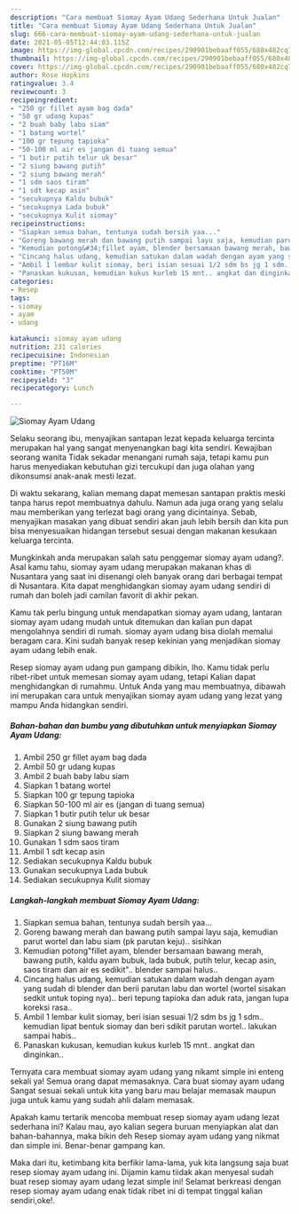 ```yaml
---
description: "Cara membuat Siomay Ayam Udang Sederhana Untuk Jualan"
title: "Cara membuat Siomay Ayam Udang Sederhana Untuk Jualan"
slug: 666-cara-membuat-siomay-ayam-udang-sederhana-untuk-jualan
date: 2021-05-05T12:44:03.115Z
image: https://img-global.cpcdn.com/recipes/290901bebaaff055/680x482cq70/siomay-ayam-udang-foto-resep-utama.jpg
thumbnail: https://img-global.cpcdn.com/recipes/290901bebaaff055/680x482cq70/siomay-ayam-udang-foto-resep-utama.jpg
cover: https://img-global.cpcdn.com/recipes/290901bebaaff055/680x482cq70/siomay-ayam-udang-foto-resep-utama.jpg
author: Rose Hopkins
ratingvalue: 3.4
reviewcount: 3
recipeingredient:
- "250 gr fillet ayam bag dada"
- "50 gr udang kupas"
- "2 buah baby labu siam"
- "1 batang wortel"
- "100 gr tepung tapioka"
- "50-100 ml air es jangan di tuang semua"
- "1 butir putih telur uk besar"
- "2 siung bawang putih"
- "2 siung bawang merah"
- "1 sdm saos tiram"
- "1 sdt kecap asin"
- "secukupnya Kaldu bubuk"
- "secukupnya Lada bubuk"
- "secukupnya Kulit siomay"
recipeinstructions:
- "Siapkan semua bahan, tentunya sudah bersih yaa..."
- "Goreng bawang merah dan bawang putih sampai layu saja, kemudian parut wortel dan labu siam (pk parutan keju).. sisihkan"
- "Kemudian potong&#34;fillet ayam, blender bersamaan bawang merah, bawang putih, kaldu ayam bubuk, lada bubuk, putih telur, kecap asin, saos tiram dan air es sedikit&#34;.. blender sampai halus.."
- "Cincang halus udang, kemudian satukan dalam wadah dengan ayam yang sudah di blender dan berii parutan labu dan wortel (wortel sisakan sedkit untuk toping nya).. beri tepung tapioka dan aduk rata, jangan lupa koreksi rasa.."
- "Ambil 1 lembar kulit siomay, beri isian sesuai 1/2 sdm bs jg 1 sdm.. kemudian lipat bentuk siomay dan beri sdikit parutan wortel.. lakukan sampai habis.."
- "Panaskan kukusan, kemudian kukus kurleb 15 mnt.. angkat dan dinginkan.."
categories:
- Resep
tags:
- siomay
- ayam
- udang

katakunci: siomay ayam udang 
nutrition: 231 calories
recipecuisine: Indonesian
preptime: "PT16M"
cooktime: "PT50M"
recipeyield: "3"
recipecategory: Lunch

---
```



![Siomay Ayam Udang](https://img-global.cpcdn.com/recipes/290901bebaaff055/680x482cq70/siomay-ayam-udang-foto-resep-utama.jpg)

Selaku seorang ibu, menyajikan santapan lezat kepada keluarga tercinta merupakan hal yang sangat menyenangkan bagi kita sendiri. Kewajiban seorang  wanita Tidak sekadar menangani rumah saja, tetapi kamu pun harus menyediakan kebutuhan gizi tercukupi dan juga olahan yang dikonsumsi anak-anak mesti lezat.

Di waktu  sekarang, kalian memang dapat memesan santapan praktis meski tanpa harus repot membuatnya dahulu. Namun ada juga orang yang selalu mau memberikan yang terlezat bagi orang yang dicintainya. Sebab, menyajikan masakan yang dibuat sendiri akan jauh lebih bersih dan kita pun bisa menyesuaikan hidangan tersebut sesuai dengan makanan kesukaan keluarga tercinta. 



Mungkinkah anda merupakan salah satu penggemar siomay ayam udang?. Asal kamu tahu, siomay ayam udang merupakan makanan khas di Nusantara yang saat ini disenangi oleh banyak orang dari berbagai tempat di Nusantara. Kita dapat menghidangkan siomay ayam udang sendiri di rumah dan boleh jadi camilan favorit di akhir pekan.

Kamu tak perlu bingung untuk mendapatkan siomay ayam udang, lantaran siomay ayam udang mudah untuk ditemukan dan kalian pun dapat mengolahnya sendiri di rumah. siomay ayam udang bisa diolah memalui beragam cara. Kini sudah banyak resep kekinian yang menjadikan siomay ayam udang lebih enak.

Resep siomay ayam udang pun gampang dibikin, lho. Kamu tidak perlu ribet-ribet untuk memesan siomay ayam udang, tetapi Kalian dapat menghidangkan di rumahmu. Untuk Anda yang mau membuatnya, dibawah ini merupakan cara untuk menyajikan siomay ayam udang yang lezat yang mampu Anda hidangkan sendiri.

<!--inarticleads1-->

##### Bahan-bahan dan bumbu yang dibutuhkan untuk menyiapkan Siomay Ayam Udang:

1. Ambil 250 gr fillet ayam bag dada
1. Ambil 50 gr udang kupas
1. Ambil 2 buah baby labu siam
1. Siapkan 1 batang wortel
1. Siapkan 100 gr tepung tapioka
1. Siapkan 50-100 ml air es (jangan di tuang semua)
1. Siapkan 1 butir putih telur uk besar
1. Gunakan 2 siung bawang putih
1. Siapkan 2 siung bawang merah
1. Gunakan 1 sdm saos tiram
1. Ambil 1 sdt kecap asin
1. Sediakan secukupnya Kaldu bubuk
1. Gunakan secukupnya Lada bubuk
1. Sediakan secukupnya Kulit siomay




<!--inarticleads2-->

##### Langkah-langkah membuat Siomay Ayam Udang:

1. Siapkan semua bahan, tentunya sudah bersih yaa...
1. Goreng bawang merah dan bawang putih sampai layu saja, kemudian parut wortel dan labu siam (pk parutan keju).. sisihkan
1. Kemudian potong&#34;fillet ayam, blender bersamaan bawang merah, bawang putih, kaldu ayam bubuk, lada bubuk, putih telur, kecap asin, saos tiram dan air es sedikit&#34;.. blender sampai halus..
1. Cincang halus udang, kemudian satukan dalam wadah dengan ayam yang sudah di blender dan berii parutan labu dan wortel (wortel sisakan sedkit untuk toping nya).. beri tepung tapioka dan aduk rata, jangan lupa koreksi rasa..
1. Ambil 1 lembar kulit siomay, beri isian sesuai 1/2 sdm bs jg 1 sdm.. kemudian lipat bentuk siomay dan beri sdikit parutan wortel.. lakukan sampai habis..
1. Panaskan kukusan, kemudian kukus kurleb 15 mnt.. angkat dan dinginkan..




Ternyata cara membuat siomay ayam udang yang nikamt simple ini enteng sekali ya! Semua orang dapat memasaknya. Cara buat siomay ayam udang Sangat sesuai sekali untuk kita yang baru mau belajar memasak maupun juga untuk kamu yang sudah ahli dalam memasak.

Apakah kamu tertarik mencoba membuat resep siomay ayam udang lezat sederhana ini? Kalau mau, ayo kalian segera buruan menyiapkan alat dan bahan-bahannya, maka bikin deh Resep siomay ayam udang yang nikmat dan simple ini. Benar-benar gampang kan. 

Maka dari itu, ketimbang kita berfikir lama-lama, yuk kita langsung saja buat resep siomay ayam udang ini. Dijamin kamu tiidak akan menyesal sudah buat resep siomay ayam udang lezat simple ini! Selamat berkreasi dengan resep siomay ayam udang enak tidak ribet ini di tempat tinggal kalian sendiri,oke!.

